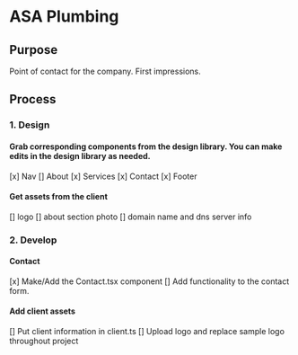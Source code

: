 # ASA Plumbing

## Purpose 
Point of contact for the company. First impressions. 

## Process

### 1. Design

#### Grab corresponding components from the design library. You can make edits in the design library as needed.  

[x] Nav
[] About
[x] Services
[x] Contact
[x] Footer

#### Get assets from the client

[] logo
[] about section photo
[] domain name and dns server info

### 2. Develop

#### Contact
[x] Make/Add the Contact.tsx component
[] Add functionality to the contact form.

#### Add client assets 

[] Put client information in client.ts
[] Upload logo and replace sample logo throughout project